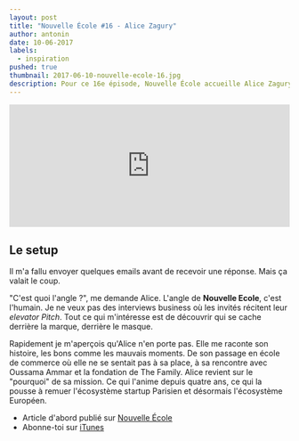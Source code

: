 ```yaml
---
layout: post
title: "Nouvelle École #16 - Alice Zagury"
author: antonin
date: 10-06-2017
labels:
  - inspiration
pushed: true
thumbnail: 2017-06-10-nouvelle-ecole-16.jpg
description: Pour ce 16e épisode, Nouvelle École accueille Alice Zagury, cofondatrice et CEO de The Family.
---
```


<iframe width="100%" height="220" scrolling="no" frameborder="no" src="https://w.soundcloud.com/player/?url=https%3A//api.soundcloud.com/tracks/321578717&amp;auto_play=false&amp;hide_related=false&amp;show_comments=true&amp;show_user=true&amp;show_reposts=false&amp;visual=true"></iframe>

## Le setup

Il m'a fallu envoyer quelques emails avant de recevoir une réponse. Mais ça valait le coup.

"C'est quoi l'angle ?", me demande Alice. L'angle de **Nouvelle Ecole**, c'est l'humain. Je ne veux pas des interviews business où les invités récitent leur *elevator Pitch*. Tout ce qui m'intéresse est de découvrir qui se cache derrière la marque, derrière le masque.

Rapidement je m'aperçois qu'Alice n'en porte pas. Elle me raconte son histoire, les bons comme les mauvais moments. De son passage en école de commerce où elle ne se sentait pas à sa place, à sa rencontre avec Oussama Ammar et la fondation de The Family. Alice revient sur le "pourquoi" de sa mission. Ce qui l'anime depuis quatre ans, ce qui la pousse à remuer l'écosystème startup Parisien et désormais l'écosystème Européen.

- Article d'abord publié sur [Nouvelle École](http://nouvelleecole.org)
- Abonne-toi sur [iTunes](https://itunes.apple.com/fr/podcast/nouvelle-ecole/id1126434008?mt=2)